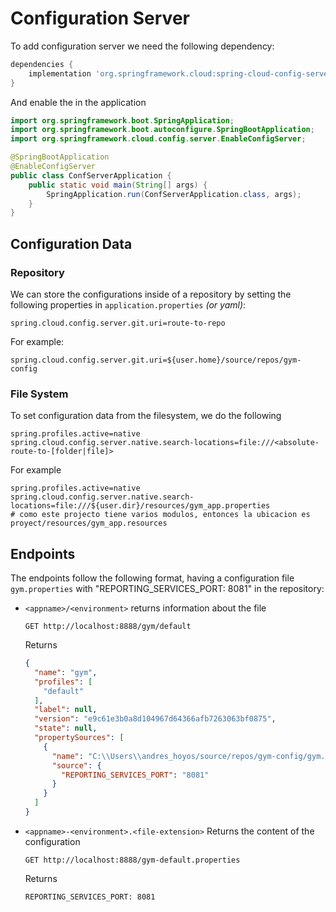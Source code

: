 # Configuration Server

To add configuration server we need the following dependency:

```groovy
dependencies {
    implementation 'org.springframework.cloud:spring-cloud-config-server'
}
```

And enable the in the application

```java
import org.springframework.boot.SpringApplication;
import org.springframework.boot.autoconfigure.SpringBootApplication;
import org.springframework.cloud.config.server.EnableConfigServer;

@SpringBootApplication
@EnableConfigServer
public class ConfServerApplication {
    public static void main(String[] args) {
        SpringApplication.run(ConfServerApplication.class, args);
    }
}
```

## Configuration Data

### Repository

We can store the configurations inside of a repository by setting the following properties in `application.properties`
_(or yaml)_:

```properties
spring.cloud.config.server.git.uri=route-to-repo
```

For example:

```properties
spring.cloud.config.server.git.uri=${user.home}/source/repos/gym-config
```

### File System

To set configuration data from the filesystem, we do the following

```properties
spring.profiles.active=native
spring.cloud.config.server.native.search-locations=file:///<absolute-route-to-[folder|file]>
```
For example
```properties
spring.profiles.active=native
spring.cloud.config.server.native.search-locations=file:///${user.dir}/resources/gym_app.properties
# como este projecto tiene varios modulos, entonces la ubicacion es proyect/resources/gym_app.resources
```

## Endpoints

The endpoints follow the following format, having a configuration file `gym.properties` with "REPORTING_SERVICES_PORT:
8081" in the repository:

- `<appname>/<environment>` returns information about the file
  ```http request
  GET http://localhost:8888/gym/default
  ```
  Returns
  ```json
  {
    "name": "gym",
    "profiles": [
      "default"
    ],
    "label": null,
    "version": "e9c61e3b0a8d104967d64366afb7263063bf0875",
    "state": null,
    "propertySources": [
      {
        "name": "C:\\Users\\andres_hoyos/source/repos/gym-config/gym.properties",
        "source": {
          "REPORTING_SERVICES_PORT": "8081"
        }
      }
    ]
  }
  ```

- `<appname>-<environment>.<file-extension>` Returns the content of the configuration
  ```http request
  GET http://localhost:8888/gym-default.properties
  ```
  Returns
  ```text
  REPORTING_SERVICES_PORT: 8081
  ```




